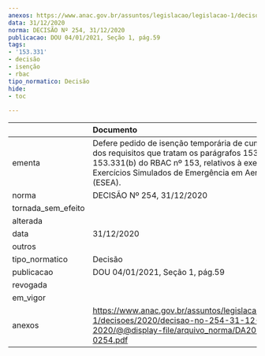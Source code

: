 ```yaml
---
anexos: https://www.anac.gov.br/assuntos/legislacao/legislacao-1/decisoes/2020/decisao-no-254-31-12-2020/@@display-file/arquivo_norma/DA2020-0254.pdf
data: 31/12/2020
norma: DECISÃO Nº 254, 31/12/2020
publicacao: DOU 04/01/2021, Seção 1, pág.59
tags:
- '153.331'
- decisão
- isenção
- rbac
tipo_normatico: Decisão
hide: 
- toc 
 
---
```


|                    | Documento                                                                                                                                                                                                           |
|:-------------------|:--------------------------------------------------------------------------------------------------------------------------------------------------------------------------------------------------------------------|
| ementa             | Defere pedido de isenção temporária de cumprimento dos requisitos que tratam os parágrafos 153.331(a) e 153.331(b) do RBAC nº 153, relativos à execução de Exercícios Simulados de Emergência em Aeródromos (ESEA). |
| norma              | DECISÃO Nº 254, 31/12/2020                                                                                                                                                                                          |
| tornada_sem_efeito |                                                                                                                                                                                                                     |
| alterada           |                                                                                                                                                                                                                     |
| data               | 31/12/2020                                                                                                                                                                                                          |
| outros             |                                                                                                                                                                                                                     |
| tipo_normatico     | Decisão                                                                                                                                                                                                             |
| publicacao         | DOU 04/01/2021, Seção 1, pág.59                                                                                                                                                                                     |
| revogada           |                                                                                                                                                                                                                     |
| em_vigor           |                                                                                                                                                                                                                     |
| anexos             | https://www.anac.gov.br/assuntos/legislacao/legislacao-1/decisoes/2020/decisao-no-254-31-12-2020/@@display-file/arquivo_norma/DA2020-0254.pdf                                                                       |
